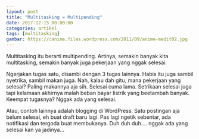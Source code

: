 ```yaml
---
layout: post
title: "Multitasking = Multipending"
date: 2017-12-15 00:00:00
categories: artikel
tags: [multitasking]
gambar: https://canime.files.wordpress.com/2011/09/anime-medit02.jpg
---
```


Multitasking itu berarti multipending. Artinya, semakin banyak kita multitasking, semakin banyak juga pekerjaan yang nggak selesai.

Ngerjakan tugas satu, disambi dengan 3 tugas lainnya. Habis itu juga sambil nyetrika, sambil makan juga. Nah, kalau dah gitu, mana pekerjaan yang selesai? Paling makannya aja sih. Selesai cuma lama. Setrikaan selesai juga tapi kelamaan akhirnya malah beban bayar listrik yang beetambah banyak. Keempat tugasnya? Nggak ada yang selesai.

Atau, contoh lainnya adalah blogging di WordPress. Satu postingan aja belum selesai, eh buat draft baru lagi. Pas lagi ngetik sebentar, ada notifikasi dan tergoda buat membukanya. Duh duh duh…. nggak ada yang selesai kan ya jadinya…